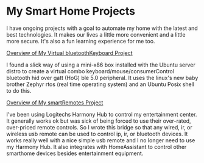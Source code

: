 # **My Smart Home Projects**
I have ongoing projects with a goal to automate my home with the latest and best technologies. It makes our lives a little more convenient and a little more secure. It's also a fun learning experience for me too.

[Overview of My Virtual bluetoothKeyboard Project](https://github.com/HeadHodge/smartHome-Projects-Main/blob/main/documents/Overview-bluetoothKeyboard/README.md)

I found a slick way of using a mini-x86 box installed with the Ubuntu server distro to create a virtual combo keyboard/mouse/consumerControl bluetooth hid over gatt (HoG) ble 5.0 peripheral. It uses the linux's new baby brother Zephyr rtos (real time operating system) and an Ubuntu Posix shell to do this. 

[Overview of My smartRemotes Project](https://github.com/HeadHodge/smartHome-Projects-Main/blob/main/documents/Overview-smartRemotes/README.md)

I've been using Logitechs Harmony Hub to control my entertainment center. It generally works ok but was sick of being forced to use their over-rated, over-priced remote controls. So I wrote this bridge so that any wired, ir, or wireless usb remote can be used to control ip, ir, or bluetooth devices. It works really well with a nice simple usb remote and I no longer need to use my Harmony Hub. It also integrates with HomeAssistant to control other smarthome devices besides entertainment equipment.

